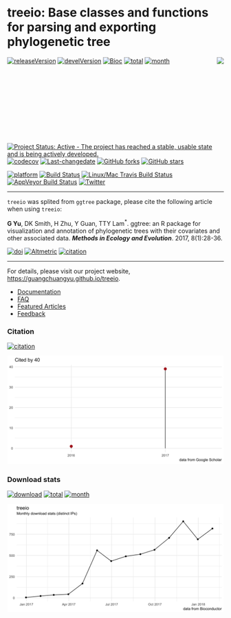 <!-- README.md is generated from README.Rmd. Please edit that file -->
treeio: Base classes and functions for parsing and exporting phylogenetic tree
==============================================================================

<img src="https://raw.githubusercontent.com/Bioconductor/BiocStickers/master/treeio/treeio.png" height="200" align="right" />

[![releaseVersion](https://img.shields.io/badge/release%20version-1.0.2-green.svg?style=flat)](https://bioconductor.org/packages/treeio) [![develVersion](https://img.shields.io/badge/devel%20version-1.1.2-green.svg?style=flat)](https://github.com/guangchuangyu/treeio) [![Bioc](http://www.bioconductor.org/shields/years-in-bioc/treeio.svg)](https://www.bioconductor.org/packages/devel/bioc/html/treeio.html#since) [![total](https://img.shields.io/badge/downloads-2697/total-blue.svg?style=flat)](https://bioconductor.org/packages/stats/bioc/treeio) [![month](https://img.shields.io/badge/downloads-515/month-blue.svg?style=flat)](https://bioconductor.org/packages/stats/bioc/treeio)

[![Project Status: Active - The project has reached a stable, usable state and is being actively developed.](http://www.repostatus.org/badges/latest/active.svg)](http://www.repostatus.org/#active) [![codecov](https://codecov.io/gh/GuangchuangYu/treeio/branch/master/graph/badge.svg)](https://codecov.io/gh/GuangchuangYu/treeio) [![Last-changedate](https://img.shields.io/badge/last%20change-2017--09--28-green.svg)](https://github.com/GuangchuangYu/treeio/commits/master) [![GitHub forks](https://img.shields.io/github/forks/GuangchuangYu/treeio.svg)](https://github.com/GuangchuangYu/treeio/network) [![GitHub stars](https://img.shields.io/github/stars/GuangchuangYu/treeio.svg)](https://github.com/GuangchuangYu/treeio/stargazers)

[![platform](http://www.bioconductor.org/shields/availability/devel/treeio.svg)](https://www.bioconductor.org/packages/devel/bioc/html/treeio.html#archives) [![Build Status](http://www.bioconductor.org/shields/build/devel/bioc/treeio.svg)](https://bioconductor.org/checkResults/devel/bioc-LATEST/treeio/) [![Linux/Mac Travis Build Status](https://img.shields.io/travis/GuangchuangYu/treeio/master.svg?label=Mac%20OSX%20%26%20Linux)](https://travis-ci.org/GuangchuangYu/treeio) [![AppVeyor Build Status](https://img.shields.io/appveyor/ci/Guangchuangyu/treeio/master.svg?label=Windows)](https://ci.appveyor.com/project/GuangchuangYu/treeio) [![Twitter](https://img.shields.io/twitter/url/https/github.com/GuangchuangYu/treeio.svg?style=social)](https://twitter.com/intent/tweet?hashtags=treeio&url=http://onlinelibrary.wiley.com/doi/10.1111/2041-210X.12628/abstract&screen_name=guangchuangyu)

------------------------------------------------------------------------

`treeio` was splited from `ggtree` package, please cite the following article when using `treeio`:

**G Yu**, DK Smith, H Zhu, Y Guan, TTY Lam<sup>\*</sup>. ggtree: an R package for visualization and annotation of phylogenetic trees with their covariates and other associated data. ***Methods in Ecology and Evolution***. 2017, 8(1):28-36.

[![doi](https://img.shields.io/badge/doi-10.1111/2041--210X.12628-green.svg?style=flat)](http://dx.doi.org/10.1111/2041-210X.12628) [![Altmetric](https://img.shields.io/badge/Altmetric-341-green.svg?style=flat)](https://www.altmetric.com/details/10533079) [![citation](https://img.shields.io/badge/cited%20by-40-green.svg?style=flat)](https://scholar.google.com.hk/scholar?oi=bibs&hl=en&cites=7268358477862164627)

------------------------------------------------------------------------

For details, please visit our project website, <https://guangchuangyu.github.io/treeio>.

-   [Documentation](https://guangchuangyu.github.io/treeio/documentation/)
-   [FAQ](https://guangchuangyu.github.io/treeio/faq/)
-   [Featured Articles](https://guangchuangyu.github.io/treeio/featuredArticles/)
-   [Feedback](https://guangchuangyu.github.io/treeio/#feedback)

### Citation

[![citation](https://img.shields.io/badge/cited%20by-40-green.svg?style=flat)](https://scholar.google.com.hk/scholar?oi=bibs&hl=en&cites=7268358477862164627)

<img src="docs/images/citation.png" width="890"/>

### Download stats

[![download](http://www.bioconductor.org/shields/downloads/treeio.svg)](https://bioconductor.org/packages/stats/bioc/treeio) [![total](https://img.shields.io/badge/downloads-2697/total-blue.svg?style=flat)](https://bioconductor.org/packages/stats/bioc/treeio) [![month](https://img.shields.io/badge/downloads-515/month-blue.svg?style=flat)](https://bioconductor.org/packages/stats/bioc/treeio)

<img src="docs/images/dlstats.png" width="890"/>
